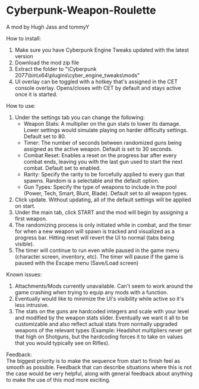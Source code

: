 # Cyberpunk-Weapon-Roulette

A mod by Hugh Jass and tommyY  
  
How to install:  
1. Make sure you have Cyberpunk Engine Tweaks updated with the latest version  
2. Download the mod zip file  
3. Extract the folder to "\Cyberpunk 2077\bin\x64\plugins\cyber_engine_tweaks\mods"  
4. UI overlay can be toggled with a hotkey that's assigned in the CET console overlay. Opens/closes with CET by default and stays active once it is started.  



How to use:  
1. Under the settings tab you can change the following:  
   - Weapon Stats: A multiplier on the gun stats to lower its damage. Lower settings would simulate playing on harder difficulty settings. Default set to 80.  
   - Timer: The number of seconds between randomized guns being assigned as the active weapon. Default is set to 30 seconds.  
   - Combat Reset: Enables a reset on the progress bar after every combat ends, leaving you with the last gun used to start the next combat. Default set to enabled.  
   - Rarity: Specify the rarity to be forcefully applied to every gun that spawns. Random is a selectable and the default option.  
   - Gun Types: Specify the type of weapons to include in the pool (Power, Tech, Smart, Blunt, Blade). Default set to all weapon types.  
2. Click update. Without updating, all of the default settings will be applied on start.  
3. Under the main tab, click START and the mod will begin by assigning a first weapon.  
4. The randomizing process is only initiated while in combat, and the timer for when a new weapon will spawn is tracked and visualized as a progress bar. Hitting reset will revert the UI to normal (tabs being visible).  
5. The timer will continue to run even while paused in the game menu (character screen, inventory, etc). The timer will pause if the game is paused with the Escape menu (Save/Load screen)  
  
Known issues:  
1. Attachments/Mods currently unavailable. Can't seem to work around the game crashing when trying to equip any mods with a function.  
2. Eventually would like to minimize the UI's visibility while active so it's less intrusive.  
3. The stats on the guns are hardcoded integers and scale with your level and modified by the weapon stats slider. Eventually we want it all to be customizable and also reflect actual stats from normally upgraded weapons of the relevant types (Example: Headshot multipliers never get that high on Shotguns, but the hardcoding forces it to take on values that you would typically see on Rifles).  
  
  
Feedback:  
The biggest priority is to make the sequence from start to finish feel as smooth as possible. Feedback that can describe situations where this is not the case would be very helpful, along with general feedback about anything to make the use of this mod more exciting.
